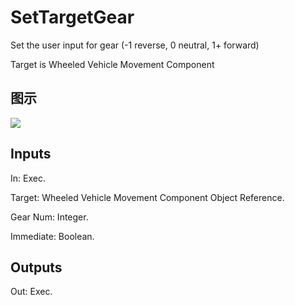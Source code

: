 # SetTargetGear

Set the user input for gear (-1 reverse, 0 neutral, 1+ forward)

Target is Wheeled Vehicle Movement Component

## 图示

![]($-20221218-19051888.png)

## Inputs

In: Exec.

Target: Wheeled Vehicle Movement Component Object Reference.

Gear Num: Integer.

Immediate: Boolean.  

## Outputs

Out: Exec.

